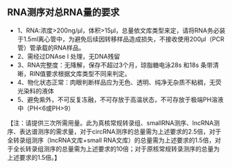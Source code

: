 ## RNA测序对总RNA量的要求
- 1、RNA:浓度>200ng/μl，体积>15μl，总量依文库类型来定，请将RNA务必装于1.5ml离心管中，为避免后续因转移样品造成损失，不接收使用200μl（PCR管）管承载的RNA样品。
- 2、需经过DNAse I 处理，无DNA残留
- 3、RNA完整度：无降解，保存不超过3个月，琼脂糖电泳28s 和18s 条带清晰，RIN值要求根据文库类型不同来判定。
- 4、物化状态正常：肉眼判断样品应为无色、透明、纯净无杂质不粘稠，无荧光染料的液体
- 5、避免紫外，不可反复冻融，不可存放于高温状态，不可存放于极端PH溶液中（PH<6或PH>9）

【注：请提供三次所需用量。此为真核常规转录组、smallRNA测序、lncRNA测序、表达谱测序的需求量，对于circRNA测序的总量需为上述要求的2.5倍，对于全转录组测序（lncRNA文库+small RNA文库）的总量需为上述要求的1.5倍，对于全长转录组测序的总量需为上述要求的10倍；对于原核常规转录测序的总量为上述要求的1.5倍。】

